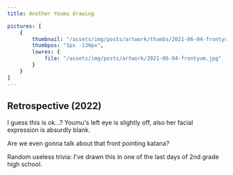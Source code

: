 ```yaml
---
title: Another Youmu drawing

pictures: [
	{
		thumbnail: "/assets/img/posts/artwork/thumbs/2021-06-04-frontyum.jpg",
		thumbpos: "1px -130px",
		lowres: {
			file: "/assets/img/posts/artwork/2021-06-04-frontyum.jpg"
		}
	}
]
---
```

## Retrospective (2022)
I guess this is ok...? Youmu's left eye is slightly off, also her facial expression is absurdly blank.

Are we even gonna talk about that front pointing katana?

Random useless trivia: I've drawn this in one of the last days of 2nd grade high school.
